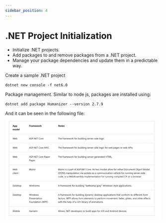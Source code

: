 ```yaml
---
sidebar_position: 4
---
```


# .NET Project Initialization

* Initialize .NET projects.
* Add packages to and remove packages from a .NET project.
* Manage your package dependencies and update them in a predictable way.


Create a sample .NET project

```.NET CLI
dotnet new console -f net6.0
```

Package management. Similar to node js, packages are installed using:
```.NET CLI
dotnet add package Humanizer --version 2.7.9
```

And it can be seen in the following file:

![Alt Text](../../src/Assets/CShrp.png)
